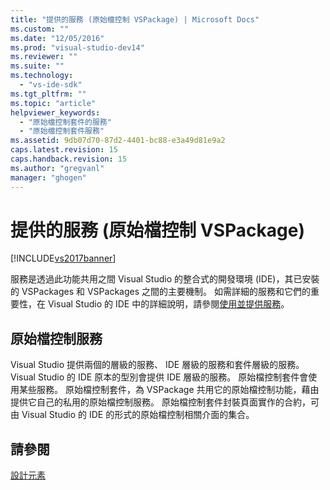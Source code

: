 ```yaml
---
title: "提供的服務 (原始檔控制 VSPackage) | Microsoft Docs"
ms.custom: ""
ms.date: "12/05/2016"
ms.prod: "visual-studio-dev14"
ms.reviewer: ""
ms.suite: ""
ms.technology: 
  - "vs-ide-sdk"
ms.tgt_pltfrm: ""
ms.topic: "article"
helpviewer_keywords: 
  - "原始檔控制套件的服務"
  - "原始檔控制套件服務"
ms.assetid: 9db07d70-87d2-4401-bc88-e3a49d81e9a2
caps.latest.revision: 15
caps.handback.revision: 15
ms.author: "gregvanl"
manager: "ghogen"
---
```

# 提供的服務 (原始檔控制 VSPackage)
[!INCLUDE[vs2017banner](../../code-quality/includes/vs2017banner.md)]

服務是透過此功能共用之間 Visual Studio 的整合式的開發環境 \(IDE\)，其已安裝的 VSPackages 和 VSPackages 之間的主要機制。  如需詳細的服務和它們的重要性，在 Visual Studio 的 IDE 中的詳細說明，請參閱[使用並提供服務](../../extensibility/using-and-providing-services.md)。  
  
## 原始檔控制服務  
 Visual Studio 提供兩個的層級的服務、 IDE 層級的服務和套件層級的服務。  Visual Studio 的 IDE 原本的型別會提供 IDE 層級的服務。  原始檔控制套件會使用某些服務。  原始檔控制套件，為 VSPackage 共用它的原始檔控制功能，藉由提供它自己的私用的原始檔控制服務。  原始檔控制套件封裝頁面實作的合約，可由 Visual Studio 的 IDE 的形式的原始檔控制相關介面的集合。  
  
## 請參閱  
 [設計元素](../../extensibility/internals/source-control-vspackage-design-elements.md)